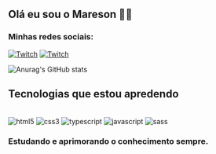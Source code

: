 
## Olá eu sou o Mareson 🐻‍❄️

### Minhas redes sociais:


[![Twitch](https://img.shields.io/badge/Twitch-9146FF?style=for-the-badge&logo=twitch&logoColor=white)](https://www.twitch.tv/soundwavebr)
[![Twitch](https://img.shields.io/badge/Instagram-E4405F?style=for-the-badge&logo=instagram&logoColor=white)](https://www.instagram.com/mareson_sound/)

![Anurag's GitHub stats](https://github-readme-stats.vercel.app/api?username=SoundWaveBR&show_icons=true&theme=dracula)


## Tecnologias que estou apredendo

<div style="display: inline_block"></br>
    <img alt="html5" src="https://img.shields.io/badge/HTML5-E34F26?style=for-the-badge&logo=html5&logoColor=white">
    <img alt="css3" src="https://img.shields.io/badge/CSS3-1572B6?style=for-the-badge&logo=css3&logoColor=white">
    <img alt="typescript" src="https://img.shields.io/badge/TypeScript-007ACC?style=for-the-badge&logo=typescript&logoColor=white">
    <img alt="javascript" src="https://img.shields.io/badge/JavaScript-F7DF1E?style=for-the-badge&logo=javascript&logoColor=black">
<img alt="sass" src="https://img.shields.io/badge/Sass-CC6699?style=for-the-badge&logo=sass&logoColor=white">
</div>

### Estudando e aprimorando o conhecimento sempre.
